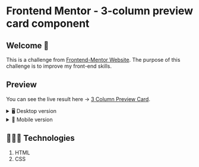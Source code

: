 # Frontend Mentor - 3-column preview card component

## Welcome 👋
This is a challenge from [Frontend-Mentor Website](https://www.frontendmentor.io/challenges). The purpose of this challenge is to improve my front-end skills.

## Preview
You can see the live result here → [3 Column Preview Card](https://inganta23.github.io/3-column-preview-card/).
<details>
    <summary>🖥 Desktop version</summary>

![](./design/desktop-design.jpg) 

</details>
<details>
    <summary>📱 Mobile version</summary>

![](./design/mobile-design.jpg) 

</details>
 
## 👩🏻‍💻 Technologies
1. HTML
2. CSS

